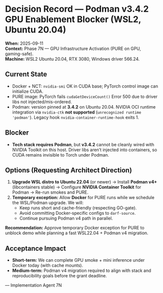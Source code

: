 # Decision Record — Podman v3.4.2 GPU Enablement Blocker (WSL2, Ubuntu 20.04)

**When:** 2025-09-11  
**Context:** Phase 7N — GPU Infrastructure Activation (PURE on GPU, gaming-safe).  
**Machine:** WSL2 Ubuntu 20.04, RTX 3080, Windows driver 566.24.  

## Current State
- Docker + NCT: `nvidia-smi` OK in CUDA base; PyTorch control image can initialize CUDA.
- PURE image: PyTorch fails `cudaGetDeviceCount()` Error 500 due to driver libs not injected/mis-ordered.
- Podman: version pinned at **3.4.2** on Ubuntu 20.04. NVIDIA OCI runtime integration via `nvidia-ctk` **not supported** (`unrecognized runtime 'podman'`). Legacy hook `nvidia-container-runtime-hook` exits 1.

## Blocker
- **Tech stack requires Podman**, but **v3.4.2** cannot be cleanly wired with NVIDIA Toolkit on this host. Driver libs aren’t injected into containers, so CUDA remains invisible to Torch under Podman.

## Options (Requesting Architect Direction)
1. **Upgrade WSL distro to Ubuntu 22.04** (or newer) → Install **Podman v4+** (libcontainers stable) → Configure **NVIDIA Container Toolkit** for Podman → Re-run smokes and PURE.
2. **Temporary exception:** Allow **Docker** for PURE runs while we schedule the WSL/Podman upgrade. We will:
   - Keep runs short and cache-friendly (respecting GO-gate).
   - Avoid committing Docker-specific configs to `darf-source`.
   - Continue pursuing Podman v4 path in parallel.

**Recommendation:** Approve temporary Docker exception for PURE to unblock demo while planning a fast WSL22.04 + Podman v4 migration.

## Acceptance Impact
- **Short-term:** We can complete GPU smoke + mini inference under Docker today (with cache mounts).
- **Medium-term:** Podman v4 migration required to align with stack and reproducibility goals before the grant deadline.

— Implementation Agent 7N
